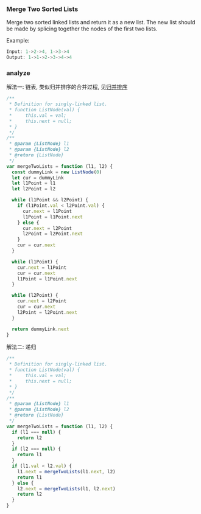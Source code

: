### Merge Two Sorted Lists

Merge two sorted linked lists and return it as a new list. The new list should be made by splicing together the nodes of the first two lists.

Example:

```js
Input: 1->2->4, 1->3->4
Output: 1->1->2->3->4->4
```

### analyze

解法一: 链表, 类似归并排序的合并过程, 见[归并排序](https://github.com/MuYunyun/blog/blob/master/BasicSkill/algorithm/sort/merge_sort.md)

```js
/**
 * Definition for singly-linked list.
 * function ListNode(val) {
 *     this.val = val;
 *     this.next = null;
 * }
 */
/**
 * @param {ListNode} l1
 * @param {ListNode} l2
 * @return {ListNode}
 */
var mergeTwoLists = function (l1, l2) {
  const dummyLink = new ListNode(0)
  let cur = dummyLink
  let l1Point = l1
  let l2Point = l2

  while (l1Point && l2Point) {
    if (l1Point.val < l2Point.val) {
      cur.next = l1Point
      l1Point = l1Point.next
    } else {
      cur.next = l2Point
      l2Point = l2Point.next
    }
    cur = cur.next
  }

  while (l1Point) {
    cur.next = l1Point
    cur = cur.next
    l1Point = l1Point.next
  }

  while (l2Point) {
    cur.next = l2Point
    cur = cur.next
    l2Point = l2Point.next
  }

  return dummyLink.next
}
```

解法二: 递归

```js
/**
 * Definition for singly-linked list.
 * function ListNode(val) {
 *     this.val = val;
 *     this.next = null;
 * }
 */
/**
 * @param {ListNode} l1
 * @param {ListNode} l2
 * @return {ListNode}
 */
var mergeTwoLists = function (l1, l2) {
  if (l1 === null) {
    return l2
  }
  if (l2 === null) {
    return l1
  }
  if (l1.val < l2.val) {
    l1.next = mergeTwoLists(l1.next, l2)
    return l1
  } else {
    l2.next = mergeTwoLists(l1, l2.next)
    return l2
  }
}
```